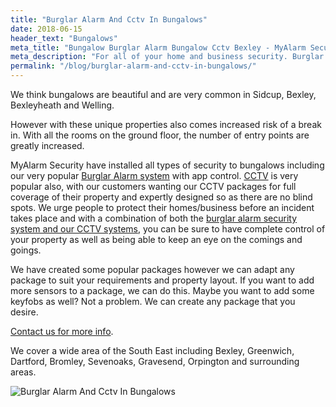 ```yaml
---
title: "Burglar Alarm And Cctv In Bungalows"
date: 2018-06-15
header_text: "Bungalows"
meta_title: "Bungalow Burglar Alarm Bungalow Cctv Bexley - MyAlarm Security"
meta_description: "For all of your home and business security. Burglar Alarm Servicing, Burglar Alarm Installation, Alarm Battery and CCTV. Call 020 8302 4065 or email us."
permalink: "/blog/burglar-alarm-and-cctv-in-bungalows/"
---
```


We think bungalows are beautiful and are very common in Sidcup, Bexley, Bexleyheath and Welling.

However with these unique properties also comes increased risk of a break in. With all the rooms on the ground floor, the number of entry points are greatly increased.

MyAlarm Security have installed all types of security to bungalows including our very popular [Burglar Alarm system](/categories/burglar-alarms/) with app control. [CCTV](/categories/cctv/) is very popular also, with our customers wanting our CCTV packages for full coverage of their property and expertly designed so as there are no blind spots. We urge people to protect their homes/business before an incident takes place and with a combination of both the [burglar alarm security system and our CCTV systems](/categories/special-offers/), you can be sure to have complete control of your property as well as being able to keep an eye on the comings and goings.

We have created some popular packages however we can adapt any package to suit your requirements and property layout. If you want to add more sensors to a package, we can do this. Maybe you want to add some keyfobs as well? Not a problem. We can create any package that you desire.

[Contact us for more info](/contact/).

We cover a wide area of the South East including Bexley, Greenwich, Dartford, Bromley, Sevenoaks, Gravesend, Orpington and surrounding areas.

![Burglar Alarm And Cctv In Bungalows](https://res.cloudinary.com/kbs/image/upload/h4nc8dvbcompu7s3mgxq.jpg)